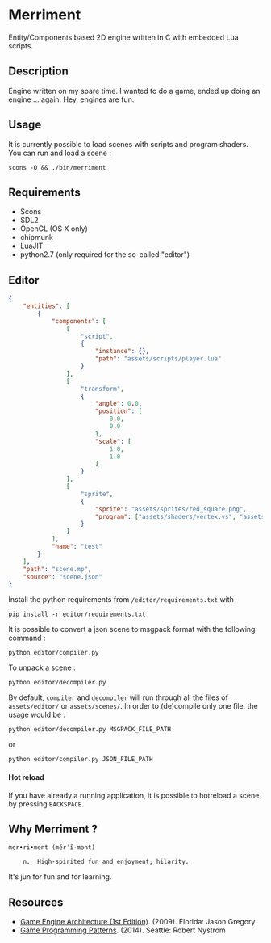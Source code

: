 # Merriment

Entity/Components based 2D engine written in C with embedded Lua scripts.

## Description

Engine written on my spare time. I wanted to do a game, ended up doing an engine ... again. Hey, engines are fun.

## Usage

It is currently possible to load scenes with scripts and program shaders.
You can run and load a scene :

```
scons -Q && ./bin/merriment
```

## Requirements

- Scons
- SDL2
- OpenGL (OS X only)
- chipmunk
- LuaJIT
- python2.7 (only required for the so-called "editor")

## Editor

```json
{
    "entities": [
        {
            "components": [
                [
                    "script",
                    {
                        "instance": {},
                        "path": "assets/scripts/player.lua"
                    }
                ],
                [
                    "transform",
                    {
                        "angle": 0.0,
                        "position": [
                            0.0,
                            0.0
                        ],
                        "scale": [
                            1.0,
                            1.0
                        ]
                    }
                ],
                [
                    "sprite",
                    {
                        "sprite": "assets/sprites/red_square.png",
                        "program": ["assets/shaders/vertex.vs", "assets/shaders/fragment.fs"]
                    }
                ]
            ],
            "name": "test"
        }
    ],
    "path": "scene.mp",
    "source": "scene.json"
}
```

Install the python requirements from `/editor/requirements.txt` with

```
pip install -r editor/requirements.txt
```

It is possible to convert a json scene to msgpack format with the following command :

```
python editor/compiler.py
```

To unpack a scene :

```
python editor/decompiler.py
```

By default, `compiler` and `decompiler` will run through all the files of `assets/editor/` or `assets/scenes/`.
In order to (de)compile only one file, the usage would be :

```
python editor/decompiler.py MSGPACK_FILE_PATH
```

or

```
python editor/compiler.py JSON_FILE_PATH
```

#### Hot reload

If you have already a running application, it is possible to hotreload a scene by pressing `BACKSPACE`.

## Why Merriment ?

```
mer•ri•ment (mĕrˈĭ-mənt)

    n.  High-spirited fun and enjoyment; hilarity.
```

It's jun for fun and for learning.

## Resources

- [Game Engine Architecture (1st Edition)](http://www.amazon.com/Game-Engine-Architecture-Jason-Gregory/dp/1568814135/). (2009). Florida: Jason Gregory
- [Game Programming Patterns](http://gameprogrammingpatterns.com/). (2014). Seattle: Robert Nystrom
